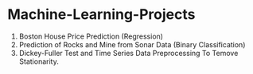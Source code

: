 # Machine-Learning-Projects

1) Boston House Price Prediction (Regression)
2) Prediction of Rocks and Mine from Sonar Data (Binary Classification)
3) Dickey-Fuller Test and Time Series Data Preprocessing To Temove Stationarity.
